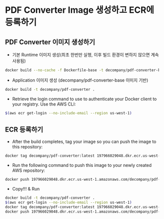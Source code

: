 PDF Converter Image 생성하고 ECR에 등록하기
====

## PDF Converter 이미지 생성하기

* 기본 Runtime 이미지 생성(최초 한번만 실행, 이후 빌드 환경이 변하지 않으면 계속 사용됨)

```bash
docker build --no-cache -f Dockerfile-base -t decompany/pdf-converter-base .
```

* Application 이미지 생성 (decompany/pdf-converter-base 이미지 기반)

```bash
docker build -t decompany/pdf-converter .
```

* Retrieve the login command to use to authenticate your Docker client to your registry.
Use the AWS CLI:

```bash
$(aws ecr get-login --no-include-email --region us-west-1)
```

## ECR 등록하기

* After the build completes, tag your image so you can push the image to this repository:
```bash
docker tag decompany/pdf-converter:latest 197966029048.dkr.ecr.us-west-1.amazonaws.com/decompany/pdf-converter:latest
```

* Run the following command to push this image to your newly created AWS repository:

```bash
docker push 197966029048.dkr.ecr.us-west-1.amazonaws.com/decompany/pdf-converter:latest
```

* Copy!!! & Run
```bash
docker build -t decompany/pdf-converter .
$(aws ecr get-login --no-include-email --region us-west-1)
docker tag decompany/pdf-converter:latest 197966029048.dkr.ecr.us-west-1.amazonaws.com/decompany/pdf-converter:latest
docker push 197966029048.dkr.ecr.us-west-1.amazonaws.com/decompany/pdf-converter:latest

```